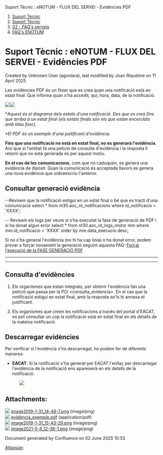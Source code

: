 Suport Tècnic : eNOTUM - FLUX DEL SERVEI - Evidències PDF  

1.  [Suport Tècnic](index.md)
2.  [Suport Tècnic](13893782.md)
3.  [02 - FAQ's serveis](26313393.md)
4.  [FAQ's ENOTUM](28705561.md)

Suport Tècnic : eNOTUM - FLUX DEL SERVEI - Evidències PDF
=========================================================

Created by Unknown User (agonlara), last modified by Joan Riquelme on 11 April 2025

  

Les evidències PDF és un fitxer que es crea quan una notificació està en estat final. Que informa quan s'ha accedit, qui, hora, data, de la notificació. 

![](attachments/26313186/26316015.png)[![](rest/documentConversion/latest/conversion/thumbnail/26315622/1)](/download/attachments/26313186/evid%C3%A8ncia_exemple.pdf?version=1&modificationDate=1548945630000&api=v2)

\*_Aquest és el diagrama dels estats d'una notificació. Des que es crea fins que arriba a un estat final (els estats finals són els que estan encerclats amb blau fosc)._

_\*El PDF és un exemple d'una justificant d'evidència._ 

**Fins que una notificació no està en estat final, no es generarà l'evidència**. Així que si l'entitat fa una petició de consulta d'evidència i la resposta li retorni que no està generada és per aquest motiu. 

**En el cas de les comunicacions**, com que no caduquen, es genera una evidència de dipòsit. Quan la comunicació és acceptada llavors es genera una nova evidència que sobreescriu l'anterior.

Consultar generació evidència
-----------------------------

  

\--Revisem que la notificació estigui en un estat final o bé que es tracti d'una comunicació
select \*
from nt30.aoc\_nt\_notificacions
where id\_notificacio = 'XXXX';

-- Revisem els logs per veure si s'ha executat la fase de generació de PDF i si ha donat algun error
select \*
from nt30.aoc\_nt\_logs\_motor mm
where mm.id\_notificacio = 'XXXX'
order by mm.data\_execucio desc;

Si no s'ha general l'evidència (no hi ha cap línia) o ha donat error, podem provar a forçar novament la generació seguint aquesta FAQ: [Forçar l'execució de la FASE GENERACIÓ PDF](128647414.md)

  

---

  

---

Consulta d'evidències
---------------------

1) Els organismes que estan integrats, per obtenir l'evidència fan una petició que passa per la PCI <consulta\_evidencia>. En el cas que la notificació estigui en estat final, amb la resposta se'ls hi annexa el justificant. 

2) Els organismes que creen les notificacions a través del portal d'EACAT, es pot consultar un cop la notificació està en estat final en els detalls de la mateixa notificació.

Descarregar evidències
----------------------

Per verificar si l'evidència s'ha descarregat, ho podem fer de diferents maneres:  

*   **EACAT**: Si la notificació s'ha generat per EACAT l'enllaç per descarregar l'evidència de la notificació ens apareixerà en els detalls de la notificació. 

            ![](attachments/26313186/41522876.png)

  
  
  
  

  

Attachments:
------------

![](images/icons/bullet_blue.gif) [image2019-1-31\_14-49-7.png](attachments/26313186/26316015.png) (image/png)  
![](images/icons/bullet_blue.gif) [evidència\_exemple.pdf](attachments/26313186/26315622.pdf) (application/pdf)  
![](images/icons/bullet_blue.gif) [image2019-1-31\_15-43-29.png](attachments/26313186/26315631.png) (image/png)  
![](images/icons/bullet_blue.gif) [image2021-5-4\_12-36-1.png](attachments/26313186/41522876.png) (image/png)  

Document generated by Confluence on 02 June 2025 10:53

[Atlassian](http://www.atlassian.com/)